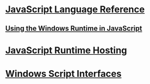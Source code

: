 # [JavaScript Language Reference](javascript/javascript-language-reference.md)
## [Using the Windows Runtime in JavaScript](jswinrt/using-the-windows-runtime-in-javascript.md)
# [JavaScript Runtime Hosting](chakra-hosting/javascript-runtime-hosting.md)
# [Windows Script Interfaces](winscript/windows-script-interfaces.md)
